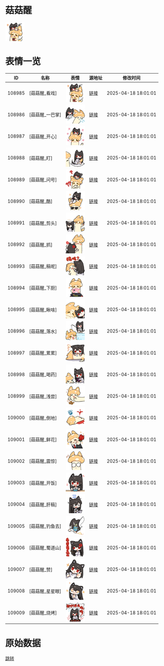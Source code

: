 # 菇菇醒

<img src="./cover.png" height="60" alt="cover" />

# 表情一览

|ID|名称|表情|源地址|修改时间|
|----|----|----|----|----|
|108985|[菇菇醒_看戏]|<img src="./pic/108985_%5B菇菇醒_看戏%5D.png" height="60" alt="看戏"/>|[链接](https://i0.hdslb.com/bfs/garb/0f745af5fbee119c8769cbe948a46b7aff10001c.png)|2025-04-18 18:01:01|
|108986|[菇菇醒_一巴掌]|<img src="./pic/108986_%5B菇菇醒_一巴掌%5D.png" height="60" alt="一巴掌"/>|[链接](https://i0.hdslb.com/bfs/garb/c021b75013382ccc46bc5eaab80e61d621bb5fe9.png)|2025-04-18 18:01:01|
|108987|[菇菇醒_开心]|<img src="./pic/108987_%5B菇菇醒_开心%5D.png" height="60" alt="开心"/>|[链接](https://i0.hdslb.com/bfs/garb/c04b91e0df2dfe5a663d87ca19bddba603273f12.png)|2025-04-18 18:01:01|
|108988|[菇菇醒_盯]|<img src="./pic/108988_%5B菇菇醒_盯%5D.png" height="60" alt="盯"/>|[链接](https://i0.hdslb.com/bfs/garb/2e34c108d8500b31b3cca52d4c50c0ae3cfeb39c.png)|2025-04-18 18:01:01|
|108989|[菇菇醒_问号]|<img src="./pic/108989_%5B菇菇醒_问号%5D.png" height="60" alt="问号"/>|[链接](https://i0.hdslb.com/bfs/garb/6451f7884a706a82ebe1b59eff9b056c4912d6eb.png)|2025-04-18 18:01:01|
|108990|[菇菇醒_酷]|<img src="./pic/108990_%5B菇菇醒_酷%5D.png" height="60" alt="酷"/>|[链接](https://i0.hdslb.com/bfs/garb/c0f5459f287a76934bdd0c8bc9e94eb122ce8812.png)|2025-04-18 18:01:01|
|108991|[菇菇醒_剪头]|<img src="./pic/108991_%5B菇菇醒_剪头%5D.png" height="60" alt="剪头"/>|[链接](https://i0.hdslb.com/bfs/garb/20e801d3036f5eac9096aba2b116f4107ccef187.png)|2025-04-18 18:01:01|
|108992|[菇菇醒_抓]|<img src="./pic/108992_%5B菇菇醒_抓%5D.png" height="60" alt="抓"/>|[链接](https://i0.hdslb.com/bfs/garb/30122eed6262f4d607a6906f6f50f84501a5a144.png)|2025-04-18 18:01:01|
|108993|[菇菇醒_稿呢]|<img src="./pic/108993_%5B菇菇醒_稿呢%5D.png" height="60" alt="稿呢"/>|[链接](https://i0.hdslb.com/bfs/garb/211af5389ddb8e1ef9d7c7955c75c3e98699c100.png)|2025-04-18 18:01:01|
|108994|[菇菇醒_下厨]|<img src="./pic/108994_%5B菇菇醒_下厨%5D.png" height="60" alt="下厨"/>|[链接](https://i0.hdslb.com/bfs/garb/e4ca5c27e75e505935e0e3d749936d3062663ded.png)|2025-04-18 18:01:01|
|108995|[菇菇醒_瞅啥]|<img src="./pic/108995_%5B菇菇醒_瞅啥%5D.png" height="60" alt="瞅啥"/>|[链接](https://i0.hdslb.com/bfs/garb/2cf0bdad2c03fcad42008c467cea4bcda9996d3e.png)|2025-04-18 18:01:01|
|108996|[菇菇醒_落水]|<img src="./pic/108996_%5B菇菇醒_落水%5D.png" height="60" alt="落水"/>|[链接](https://i0.hdslb.com/bfs/garb/40ac97d81820908835b37afef01a5d63e34de7d5.png)|2025-04-18 18:01:01|
|108997|[菇菇醒_累累]|<img src="./pic/108997_%5B菇菇醒_累累%5D.png" height="60" alt="累累"/>|[链接](https://i0.hdslb.com/bfs/garb/10a539bf1cec34c04cb9e600158a7b4ce7afd23b.png)|2025-04-18 18:01:01|
|108998|[菇菇醒_喝药]|<img src="./pic/108998_%5B菇菇醒_喝药%5D.png" height="60" alt="喝药"/>|[链接](https://i0.hdslb.com/bfs/garb/94d7d3db11638d8ea69cc429a3225c2b60ca75c7.png)|2025-04-18 18:01:01|
|108999|[菇菇醒_浅尝]|<img src="./pic/108999_%5B菇菇醒_浅尝%5D.png" height="60" alt="浅尝"/>|[链接](https://i0.hdslb.com/bfs/garb/e111c27c4e043f733548d5c5d35ce616cb7e5fcb.png)|2025-04-18 18:01:01|
|109000|[菇菇醒_倒地]|<img src="./pic/109000_%5B菇菇醒_倒地%5D.png" height="60" alt="倒地"/>|[链接](https://i0.hdslb.com/bfs/garb/06b6363eda16788f14cc73ee8f192c31203c8c5b.png)|2025-04-18 18:01:01|
|109001|[菇菇醒_鲜花]|<img src="./pic/109001_%5B菇菇醒_鲜花%5D.png" height="60" alt="鲜花"/>|[链接](https://i0.hdslb.com/bfs/garb/4641de5a55ce7cb8678ab907e6b43308a2c50e6d.png)|2025-04-18 18:01:01|
|109002|[菇菇醒_震惊]|<img src="./pic/109002_%5B菇菇醒_震惊%5D.png" height="60" alt="震惊"/>|[链接](https://i0.hdslb.com/bfs/garb/b7f5384bae85c20a9976884ceec3679ea4f852fb.png)|2025-04-18 18:01:01|
|109003|[菇菇醒_开饭]|<img src="./pic/109003_%5B菇菇醒_开饭%5D.png" height="60" alt="开饭"/>|[链接](https://i0.hdslb.com/bfs/garb/a4323045d66af65cac5375de6b6055e31b45871c.png)|2025-04-18 18:01:01|
|109004|[菇菇醒_肝稿]|<img src="./pic/109004_%5B菇菇醒_肝稿%5D.png" height="60" alt="肝稿"/>|[链接](https://i0.hdslb.com/bfs/garb/d7b37f6763de2c7147a1a260e058789e0f70429a.png)|2025-04-18 18:01:01|
|109005|[菇菇醒_钓鱼去]|<img src="./pic/109005_%5B菇菇醒_钓鱼去%5D.png" height="60" alt="钓鱼去"/>|[链接](https://i0.hdslb.com/bfs/garb/84f06d04b1a24f6c0cc2b66dfd22a01c92bcac91.png)|2025-04-18 18:01:01|
|109006|[菇菇醒_蜀道山]|<img src="./pic/109006_%5B菇菇醒_蜀道山%5D.png" height="60" alt="蜀道山"/>|[链接](https://i0.hdslb.com/bfs/garb/e03c17b34b710cbe426ec588540b176aa2e791f3.png)|2025-04-18 18:01:01|
|109007|[菇菇醒_赞]|<img src="./pic/109007_%5B菇菇醒_赞%5D.png" height="60" alt="赞"/>|[链接](https://i0.hdslb.com/bfs/garb/f39cbb179e5d603fca5abe09e255566569d0a9d8.png)|2025-04-18 18:01:01|
|109008|[菇菇醒_星星眼]|<img src="./pic/109008_%5B菇菇醒_星星眼%5D.png" height="60" alt="星星眼"/>|[链接](https://i0.hdslb.com/bfs/garb/8a85d49d03507b2653d7efa9ebaf6a52348ed47e.png)|2025-04-18 18:01:01|
|109009|[菇菇醒_烧烤]|<img src="./pic/109009_%5B菇菇醒_烧烤%5D.png" height="60" alt="烧烤"/>|[链接](https://i0.hdslb.com/bfs/garb/9b0054ddcf1132a1c9065ea11dbd523e37d0033f.png)|2025-04-18 18:01:01|

# 原始数据

[跳转](./raw.json)

